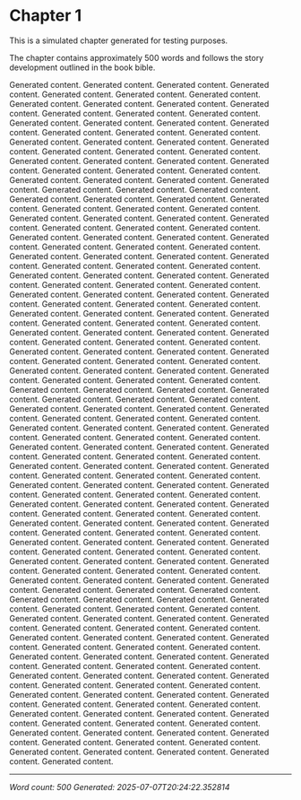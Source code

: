 # Chapter 1

This is a simulated chapter generated for testing purposes.

The chapter contains approximately 500 words and follows the story development
outlined in the book bible.

Generated content. Generated content. Generated content. Generated content. Generated content. Generated content. Generated content. Generated content. Generated content. Generated content. Generated content. Generated content. Generated content. Generated content. Generated content. Generated content. Generated content. Generated content. Generated content. Generated content. Generated content. Generated content. Generated content. Generated content. Generated content. Generated content. Generated content. Generated content. Generated content. Generated content. Generated content. Generated content. Generated content. Generated content. Generated content. Generated content. Generated content. Generated content. Generated content. Generated content. Generated content. Generated content. Generated content. Generated content. Generated content. Generated content. Generated content. Generated content. Generated content. Generated content. Generated content. Generated content. Generated content. Generated content. Generated content. Generated content. Generated content. Generated content. Generated content. Generated content. Generated content. Generated content. Generated content. Generated content. Generated content. Generated content. Generated content. Generated content. Generated content. Generated content. Generated content. Generated content. Generated content. Generated content. Generated content. Generated content. Generated content. Generated content. Generated content. Generated content. Generated content. Generated content. Generated content. Generated content. Generated content. Generated content. Generated content. Generated content. Generated content. Generated content. Generated content. Generated content. Generated content. Generated content. Generated content. Generated content. Generated content. Generated content. Generated content. Generated content. Generated content. Generated content. Generated content. Generated content. Generated content. Generated content. Generated content. Generated content. Generated content. Generated content. Generated content. Generated content. Generated content. Generated content. Generated content. Generated content. Generated content. Generated content. Generated content. Generated content. Generated content. Generated content. Generated content. Generated content. Generated content. Generated content. Generated content. Generated content. Generated content. Generated content. Generated content. Generated content. Generated content. Generated content. Generated content. Generated content. Generated content. Generated content. Generated content. Generated content. Generated content. Generated content. Generated content. Generated content. Generated content. Generated content. Generated content. Generated content. Generated content. Generated content. Generated content. Generated content. Generated content. Generated content. Generated content. Generated content. Generated content. Generated content. Generated content. Generated content. Generated content. Generated content. Generated content. Generated content. Generated content. Generated content. Generated content. Generated content. Generated content. Generated content. Generated content. Generated content. Generated content. Generated content. Generated content. Generated content. Generated content. Generated content. Generated content. Generated content. Generated content. Generated content. Generated content. Generated content. Generated content. Generated content. Generated content. Generated content. Generated content. Generated content. Generated content. Generated content. Generated content. Generated content. Generated content. Generated content. Generated content. Generated content. Generated content. Generated content. Generated content. Generated content. Generated content. Generated content. Generated content. Generated content. Generated content. Generated content. Generated content. Generated content. Generated content. Generated content. Generated content. Generated content. Generated content. Generated content. Generated content. Generated content. Generated content. Generated content. Generated content. Generated content. Generated content. Generated content. Generated content. Generated content. Generated content. Generated content. Generated content. Generated content. Generated content. Generated content. Generated content. Generated content. Generated content. Generated content. Generated content. Generated content. Generated content. Generated content. Generated content. Generated content. Generated content. Generated content. Generated content. Generated content. Generated content. Generated content. Generated content. Generated content.

---

*Word count: 500*
*Generated: 2025-07-07T20:24:22.352814*
